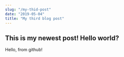 ```yaml
---
slug: "/my-thid-post"
date: "2019-05-04"
title: "My third blog post"
---
```

## This is my newest post! Hello world?
Hello, from github!
